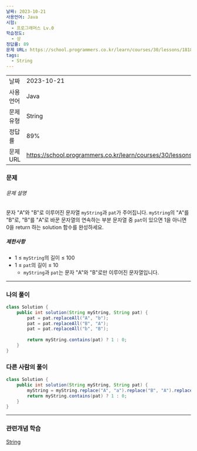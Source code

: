 ```yaml
---
날짜: 2023-10-21
사용언어: Java
시험:
  - 프로그래머스 Lv.0
학습정도:
  - 상
정답률: 89
문제 URL: https://school.programmers.co.kr/learn/courses/30/lessons/181864
tags:
  - String
---
```

|          |                                                                  |
| -------- | ---------------------------------------------------------------- |
| 날짜     | 2023-10-21                                                       |
| 사용언어 | Java                                                             |
| 문제유형 | String                                                           |
| 정답률   | 89%                                                              |
| 문제 URL | https://school.programmers.co.kr/learn/courses/30/lessons/181864 |

### 문제

###### 문제 설명

문자 "A"와 "B"로 이루어진 문자열 `myString`과 `pat`가 주어집니다. `myString`의 "A"를 "B"로, "B"를 "A"로 바꾼 문자열의 연속하는 부분 문자열 중 `pat`이 있으면 1을 아니면 0을 return 하는 solution 함수를 완성하세요.

##### 제한사항

- 1 ≤ `myString`의 길이 ≤ 100
- 1 ≤ `pat`의 길이 ≤ 10
    - `myString`과 `pat`는 문자 "A"와 "B"로만 이루어진 문자열입니다.

---

### 나의 풀이

```java
class Solution {
    public int solution(String myString, String pat) {
        pat = pat.replaceAll("A", "b");
        pat = pat.replaceAll("B", "A");
        pat = pat.replaceAll("b", "B");
        
        return myString.contains(pat) ? 1 : 0;
    }
}
```
### 다른 사람의 풀이

```java
class Solution {
    public int solution(String myString, String pat) {
        myString = myString.replace("A", "a").replace("B", "A").replace("a", "B");
        return myString.contains(pat) ? 1 : 0;
    }
}
```

---
### 관련개념 학습

[String](String.md)
